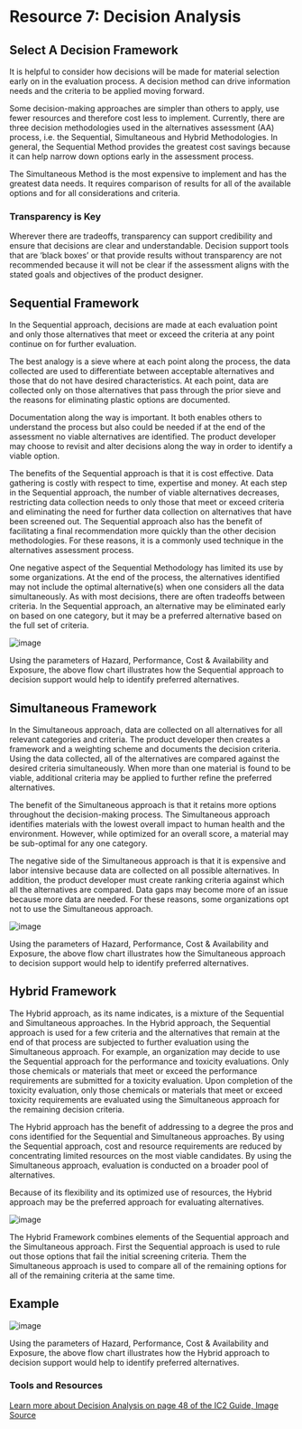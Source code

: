 # Resource 7: Decision Analysis

## Select A Decision Framework
It is helpful to consider how decisions will be made for material selection early on in the evaluation process. A decision method can drive information needs and the criteria to be applied moving forward.

Some decision-making approaches are simpler than others to apply, use fewer resources and therefore cost less to implement. Currently, there are three decision methodologies used in the alternatives assessment (AA) process, i.e. the Sequential, Simultaneous and Hybrid Methodologies. In general, the Sequential Method provides the greatest cost savings because it can help narrow down options early in the assessment process.

The Simultaneous Method is the most expensive to implement and has the greatest data needs. It requires comparison of results for all of the available options and for all considerations and criteria.

### Transparency is Key
Wherever there are tradeoffs, transparency can support credibility and ensure that decisions are clear and understandable.  Decision support tools that are ‘black boxes’ or that provide results without transparency are not recommended because it will not be clear if the assessment aligns with the stated goals and objectives of the product designer.

## Sequential Framework
In the Sequential approach, decisions are made at each evaluation point and only those alternatives that meet or exceed the criteria at any point continue on for further evaluation.

The best analogy is a sieve where at each point along the process, the data collected are used to differentiate between acceptable alternatives and those that do not have desired characteristics.  At each point, data are collected only on those alternatives that pass through the prior sieve and the reasons for eliminating plastic options are documented.

Documentation along the way is important. It both enables others to understand the process but also could be needed if at the end of the assessment no viable alternatives are identified. The product developer may choose to revisit and alter decisions along the way in order to identify a viable option.

The benefits of the Sequential approach is that it is cost effective.  Data gathering is costly with respect to time, expertise and money.  At each step in the Sequential approach, the number of viable alternatives decreases, restricting data collection needs to only those that meet or exceed criteria and eliminating the need for further data collection on alternatives that have been screened out.  The Sequential approach also has the benefit of facilitating a final recommendation more quickly than the other decision methodologies.  For these reasons, it is a commonly used technique in the alternatives assessment process.

One negative aspect of the Sequential Methodology has limited its use by some organizations.  At the end of the process, the alternatives identified may not include the optimal alternative(s) when one considers all the data simultaneously.  As with most decisions, there are often tradeoffs between criteria.  In the Sequential approach, an alternative may be eliminated early on based on one category, but it may be a preferred alternative based on the full set of criteria.


![image](https://raw.githubusercontent.com/NorthwestGreenChemistry/PrISM/develop/app/assets/tool-decision-analysis/sequential-decision-analysis.png)

Using the parameters of Hazard, Performance, Cost & Availability and Exposure, the above flow chart illustrates how the Sequential approach to decision support would help to identify preferred alternatives.

## Simultaneous Framework
 In the Simultaneous approach, data are collected on all alternatives for all relevant categories and criteria.  The product developer then creates a framework and a weighting scheme and documents the decision criteria. Using the data collected, all of the alternatives are compared against the desired criteria simultaneously.  When more than one material is found to be viable, additional criteria may be applied to further refine the preferred alternatives.

The benefit of the Simultaneous approach is that it retains more options throughout the decision-making process. The Simultaneous approach identifies materials with the lowest overall impact to human health and the environment. However, while optimized for an overall score, a material may be sub-optimal for any one category.

The negative side of the Simultaneous approach is that it is expensive and labor intensive because data are collected on all possible alternatives. In addition, the product developer must create ranking criteria against which all the alternatives are compared. Data gaps may become more of an issue because more data are needed. For these reasons, some organizations opt not to use the Simultaneous approach.

![image](https://raw.githubusercontent.com/NorthwestGreenChemistry/PrISM/develop/app/assets/tool-decision-analysis/simultaneous-decision-analysis.png)

Using the parameters of Hazard, Performance, Cost & Availability and Exposure, the above flow chart illustrates how the Simultaneous approach to decision support would help to identify preferred alternatives.

## Hybrid Framework
The Hybrid approach, as its name indicates, is a mixture of the Sequential and Simultaneous approaches.  In the Hybrid approach, the Sequential approach is used for a few criteria and the alternatives that remain at the end of that process are subjected to further evaluation using the Simultaneous approach. For example, an organization may decide to use the Sequential approach for the performance and toxicity evaluations. Only those chemicals or materials that meet or exceed the performance requirements are submitted for a toxicity evaluation.  Upon completion of the toxicity evaluation, only those chemicals or materials that meet or exceed toxicity requirements are evaluated using the Simultaneous approach for the remaining decision criteria. 

The Hybrid approach has the benefit of addressing to a degree the pros and cons identified for the Sequential and Simultaneous approaches.  By using the Sequential approach, cost and resource requirements are reduced by concentrating limited resources on the most viable candidates.  By using the Simultaneous approach, evaluation is conducted on a broader pool of alternatives. 

Because of its flexibility and its optimized use of resources, the Hybrid approach may be the preferred approach for evaluating alternatives.

![image](https://raw.githubusercontent.com/NorthwestGreenChemistry/PrISM/develop/app/assets/tool-decision-analysis/hybrid-decision-analysis.png)

The Hybrid Framework combines elements of the Sequential approach and the Simultaneous approach.  First the Sequential approach is used to rule out those options that fail the initial screening criteria.  Them the Simultaneous approach is used to compare all of the remaining options for all of the remaining criteria at the same time.

## Example
![image](https://raw.githubusercontent.com/NorthwestGreenChemistry/PrISM/develop/app/assets/tool-decision-analysis/alternatives-flow-chart.png)

Using the parameters of Hazard, Performance, Cost & Availability and Exposure, the above flow chart illustrates how the Hybrid approach to decision support would help to identify preferred alternatives.

### Tools and Resources
[Learn more about Decision Analysis on page 48 of the IC2 Guide, Image Source](http://theic2.org/article/download-pdf/file_name/IC2_AA_Guide_Version_1.1.pdf)
